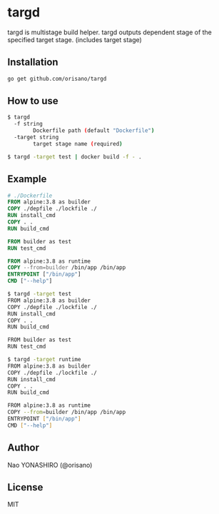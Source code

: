 # targd
targd is multistage build helper. targd outputs dependent stage of the specified target stage. (includes target stage)

## Installation
```bash
go get github.com/orisano/targd
```

## How to use
```bash
$ targd
  -f string
    	Dockerfile path (default "Dockerfile")
  -target string
    	target stage name (required)
```
```bash
$ targd -target test | docker build -f - .
```

## Example
```dockerfile
# ./Dockerfile
FROM alpine:3.8 as builder
COPY ./depfile ./lockfile ./
RUN install_cmd
COPY . .
RUN build_cmd

FROM builder as test
RUN test_cmd

FROM alpine:3.8 as runtime
COPY --from=builder /bin/app /bin/app
ENTRYPOINT ["/bin/app"]
CMD ["--help"]
```
```bash
$ targd -target test
FROM alpine:3.8 as builder
COPY ./depfile ./lockfile ./
RUN install_cmd
COPY . .
RUN build_cmd

FROM builder as test
RUN test_cmd

```
```bash
$ targd -target runtime
FROM alpine:3.8 as builder
COPY ./depfile ./lockfile ./
RUN install_cmd
COPY . .
RUN build_cmd

FROM alpine:3.8 as runtime
COPY --from=builder /bin/app /bin/app
ENTRYPOINT ["/bin/app"]
CMD ["--help"]

```

## Author
Nao YONASHIRO (@orisano)

## License
MIT
